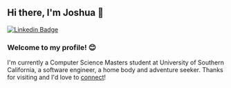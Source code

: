## Hi there, I'm Joshua 👋
[![Linkedin Badge](https://img.shields.io/badge/-Joshua%20Oti-blue?style=flat-square&logo=Linkedin&logoColor=white&link=https://www.linkedin.com/in/joshua-oti/)](https://www.linkedin.com/in/joshua-oti/)

### Welcome to my profile! 😊 

I'm currently a Computer Science Masters student at University of Southern California, a software engineer, a home body and adventure seeker. Thanks for visiting and I'd love to [connect](https://www.linkedin.com/in/joshua-oti/)!

<!--
**joshoti/joshoti** is a ✨ _special_ ✨ repository because its `README.md` (this file) appears on your GitHub profile.

Here are some ideas to get you started:

- 🔭 I’m currently working on ...
- 🌱 I’m currently learning ...
- 👯 I’m looking to collaborate on ...
- 🤔 I’m looking for help with ...
- 💬 Ask me about ...
- 📫 How to reach me: ...
- 😄 Pronouns: ...
- ⚡ Fun fact: ...
-->
